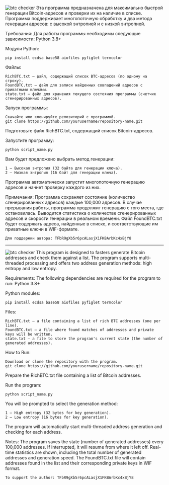 ![btc checker](https://github.com/user-attachments/assets/03bc3630-9c96-4567-94b4-6abf9518fd13)
Эта программа предназначена для максимально быстрой генерации Bitcoin-адресов и проверки их на наличие в списке. Программа поддерживает многопоточную обработку и два метода генерации адресов: с высокой энтропией и с низкой энтропией. 

Требования:
Для работы программы необходимы следующие зависимости:
Python 3.8+

Модули Python:

    pip install ecdsa base58 aiofiles pyfiglet termcolor

Файлы:

    RichBTC.txt — файл, содержащий список BTC-адресов (по одному на строку).
    FoundBTC.txt — файл для записи найденных совпадений адресов с приватными ключами.
    state.txt — файл для хранения текущего состояния программы (счетчик сгенерированных адресов).

Запуск программы:

    Скачайте или клонируйте репозиторий с программой.
    git clone https://github.com/yourusername/repository-name.git
    
Подготовьте файл RichBTC.txt, содержащий список Bitcoin-адресов.

Запустите программу:

    python script_name.py

Вам будет предложено выбрать метод генерации:

    1 — Высокая энтропия (32 байта для генерации ключа).
    2 — Низкая энтропия (16 байт для генерации ключа).
    
Программа автоматически запустит многопоточную генерацию адресов и начнет проверку каждого из них.

Примечания:
Программа сохраняет состояние (количество сгенерированных адресов) каждые 100,000 адресов. В случае прерывания работы, программа продолжит генерацию с того места, где остановилась.
Выводится статистика о количестве сгенерированных адресов и скорости генерации в реальном времени.
Файл FoundBTC.txt будет содержать адреса, найденные в списке, и соответствующие им приватные ключи в WIF-формате.

    Для поддержки автора: TFbR9gXb5r6pcALasjX1FKBArbKc4xBjY8
--------------------------------------------------------------------------------------------------------------------------
![btc checker](https://github.com/user-attachments/assets/03bc3630-9c96-4567-94b4-6abf9518fd13)
This program is designed to fasters generate Bitcoin addresses and check them against a list. The program supports multi-threaded processing and offers two address generation methods: high entropy and low entropy.

Requirements:
The following dependencies are required for the program to run:
Python 3.8+

Python modules:

    pip install ecdsa base58 aiofiles pyfiglet termcolor

Files:

    RichBTC.txt — a file containing a list of rich BTC addresses (one per line).
    FoundBTC.txt — a file where found matches of addresses and private keys will be written.
    state.txt — a file to store the program's current state (the number of generated addresses).

How to Run:

    Download or clone the repository with the program.
    git clone https://github.com/yourusername/repository-name.git
    
Prepare the RichBTC.txt file containing a list of Bitcoin addresses.

Run the program:

    python script_name.py
    
You will be prompted to select the generation method:

    1 — High entropy (32 bytes for key generation).
    2 — Low entropy (16 bytes for key generation).
    
The program will automatically start multi-threaded address generation and checking for each address.

Notes:
The program saves the state (number of generated addresses) every 100,000 addresses. If interrupted, it will resume from where it left off.
Real-time statistics are shown, including the total number of generated addresses and generation speed.
The FoundBTC.txt file will contain addresses found in the list and their corresponding private keys in WIF format.

    To support the author: TFbR9gXb5r6pcALasjX1FKBArbKc4xBjY8

